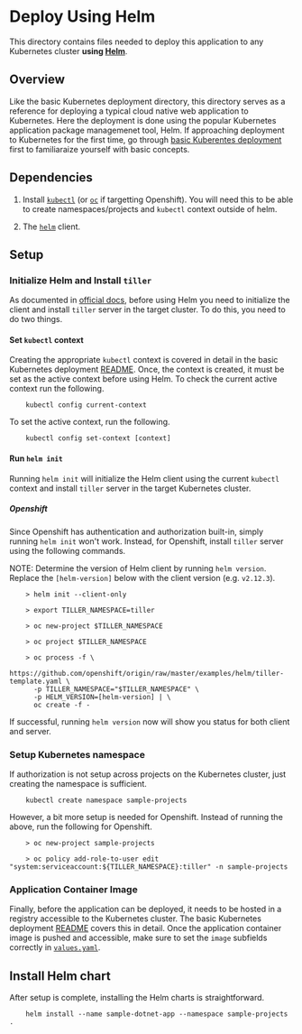 # Deploy Using Helm

This directory contains files needed to deploy this application to any Kubernetes cluster **using [Helm](https://docs.helm.sh/)**.

## Overview

Like the basic Kubernetes deployment directory, this directory serves as a reference for deploying a typical cloud native web application to Kubernetes. Here the deployment is done using the popular Kubernetes application package managemenet tool, Helm. If approaching deployment to Kubernetes for the first time, go through [basic Kuberentes deployment](../k8s/README.md) first to familiaraize yourself with basic concepts.

## Dependencies

1. Install [`kubectl`](https://kubernetes.io/docs/tasks/tools/install-kubectl/) (or [`oc`](https://docs.openshift.com/container-platform/3.11/cli_reference/) if targetting Openshift). You will need this to be able to create namespaces/projects and `kubectl` context outside of helm.

1. The [`helm`](https://docs.helm.sh/using_helm/#install-helm) client.

## Setup

### Initialize Helm and Install `tiller`

As documented in [official docs](https://docs.helm.sh/using_helm/#initialize-helm-and-install-tiller), before using Helm you need to initialize the client and install `tiller` server in the target cluster. To do this, you need to do two things.

#### Set `kubectl` context

Creating the appropriate `kubectl` context is covered in detail in the basic Kubernetes deployment [README](../k8s/README). Once, the context is created, it must be set as the active context before using Helm. To check the current active context run the following.

        kubectl config current-context

To set the active context, run the following.

        kubectl config set-context [context]

#### Run `helm init`

Running `helm init` will initialize the Helm client using the current `kubectl` context and install `tiller` server in the target Kubernetes cluster.

##### Openshift

Since Openshift has authentication and authorization built-in, simply running `helm init` won't work. Instead, for Openshift, install `tiller` server using the following commands.

NOTE: Determine the version of Helm client by running `helm version`. Replace the `[helm-version]` below with the client version (e.g. `v2.12.3`).

        > helm init --client-only
        
        > export TILLER_NAMESPACE=tiller
        
        > oc new-project $TILLER_NAMESPACE

        > oc project $TILLER_NAMESPACE

        > oc process -f \
          https://github.com/openshift/origin/raw/master/examples/helm/tiller-template.yaml \
          -p TILLER_NAMESPACE="$TILLER_NAMESPACE" \
          -p HELM_VERSION=[helm-version] | \
          oc create -f -

If successful, running `helm version` now will show you status for both client and server.

### Setup Kubernetes namespace

If authorization is not setup across projects on the Kubernetes cluster, just creating the namespace is sufficient.

        kubectl create namespace sample-projects

However, a bit more setup is needed for Openshift. Instead of running the above, run the following for Openshift.

        > oc new-project sample-projects

        > oc policy add-role-to-user edit "system:serviceaccount:${TILLER_NAMESPACE}:tiller" -n sample-projects

### Application Container Image

Finally, before the application can be deployed, it needs to be hosted in a registry accessible to the Kubernetes cluster. The basic Kubernetes deployment [README](../k8s/README) covers this in detail. Once the application container image is pushed and accessible, make sure to set the `image` subfields correctly in [`values.yaml`](values.yaml).

## Install Helm chart

After setup is complete, installing the Helm charts is straightforward.

        helm install --name sample-dotnet-app --namespace sample-projects .
